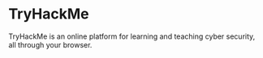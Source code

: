 # TryHackMe
TryHackMe is an online platform for learning and teaching cyber security, all through your browser.
